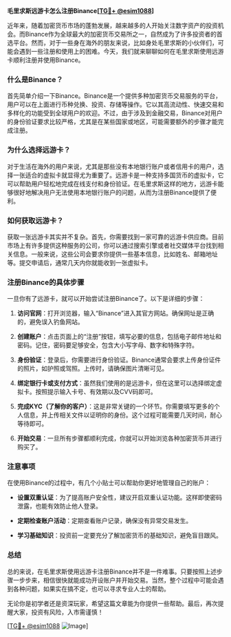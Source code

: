 **毛里求斯远游卡怎么注册Binance[[TG💪+ @esim1088](https://t.me/s/esim1088)]**

近年来，随着加密货币市场的蓬勃发展，越来越多的人开始关注数字资产的投资机会。而Binance作为全球最大的加密货币交易所之一，自然成为了许多投资者的首选平台。然而，对于一些身在海外的朋友来说，比如身处毛里求斯的小伙伴们，可能会遇到一些注册和使用上的困难。今天，我们就来聊聊如何在毛里求斯使用远游卡顺利注册并使用Binance。

### 什么是Binance？

首先简单介绍一下Binance。Binance是一个提供多种加密货币交易服务的平台，用户可以在上面进行币种兑换、投资、存储等操作。它以其高流动性、快速交易和多样化的功能受到全球用户的欢迎。不过，由于涉及到金融交易，Binance对用户的身份验证要求比较严格，尤其是在某些国家或地区，可能需要额外的步骤才能完成注册。

### 为什么选择远游卡？

对于生活在海外的用户来说，尤其是那些没有本地银行账户或者信用卡的用户，选择一张适合的虚拟卡就显得尤为重要了。远游卡是一种支持多国货币的虚拟卡，它可以帮助用户轻松地完成在线支付和身份验证。在毛里求斯这样的地方，远游卡能够很好地解决用户无法使用本地银行账户的问题，从而为注册Binance提供了便利。

### 如何获取远游卡？

获取一张远游卡其实并不复杂。首先，你需要找到一家可靠的远游卡供应商。目前市场上有许多提供这种服务的公司，你可以通过搜索引擎或者社交媒体平台找到相关信息。一般来说，这些公司会要求你提供一些基本信息，比如姓名、邮箱地址等。提交申请后，通常几天内你就能收到一张虚拟卡。

### 注册Binance的具体步骤

一旦你有了远游卡，就可以开始尝试注册Binance了。以下是详细的步骤：

1. **访问官网**：打开浏览器，输入“Binance”进入其官方网站。确保网址是正确的，避免误入钓鱼网站。
   
2. **创建账户**：点击页面上的“注册”按钮，填写必要的信息，包括电子邮件地址和密码。记住，密码要足够安全，包含大小写字母、数字和特殊字符。

3. **身份验证**：登录后，你需要进行身份验证。Binance通常会要求上传身份证件的照片，如护照或驾照。上传时，请确保图片清晰可见。

4. **绑定银行卡或支付方式**：虽然我们使用的是远游卡，但在这里可以选择绑定虚拟卡。按照提示输入卡号、有效期以及CVV码即可。

5. **完成KYC（了解你的客户）**：这是非常关键的一个环节。你需要填写更多的个人信息，并上传相关文件以证明你的身份。这个过程可能需要几天时间，耐心等待即可。

6. **开始交易**：一旦所有步骤都顺利完成，你就可以开始浏览各种加密货币并进行购买了。

### 注意事项

在使用Binance的过程中，有几个小贴士可以帮助你更好地管理自己的账户：

- **设置双重认证**：为了提高账户安全性，建议开启双重认证功能。这样即使密码泄露，也能有效防止他人登录。
  
- **定期检查账户活动**：定期查看账户记录，确保没有异常交易发生。

- **学习基础知识**：投资前一定要充分了解加密货币的基础知识，避免盲目跟风。

### 总结

总的来说，在毛里求斯使用远游卡注册Binance并不是一件难事。只要按照上述步骤一步步来，相信很快就能成功开设账户并开始交易。当然，整个过程中可能会遇到各种问题，如果实在搞不定，也可以寻求专业人士的帮助。

无论你是初学者还是资深玩家，希望这篇文章能为你提供一些帮助。最后，再次提醒大家，投资有风险，入市需谨慎！

[[TG💪+ @esim1088](https://t.me/s/esim1088) ![Image](https://i.postimg.cc/4NQfJmqS/Snipaste-2025-05-13-00-14-12.png)]